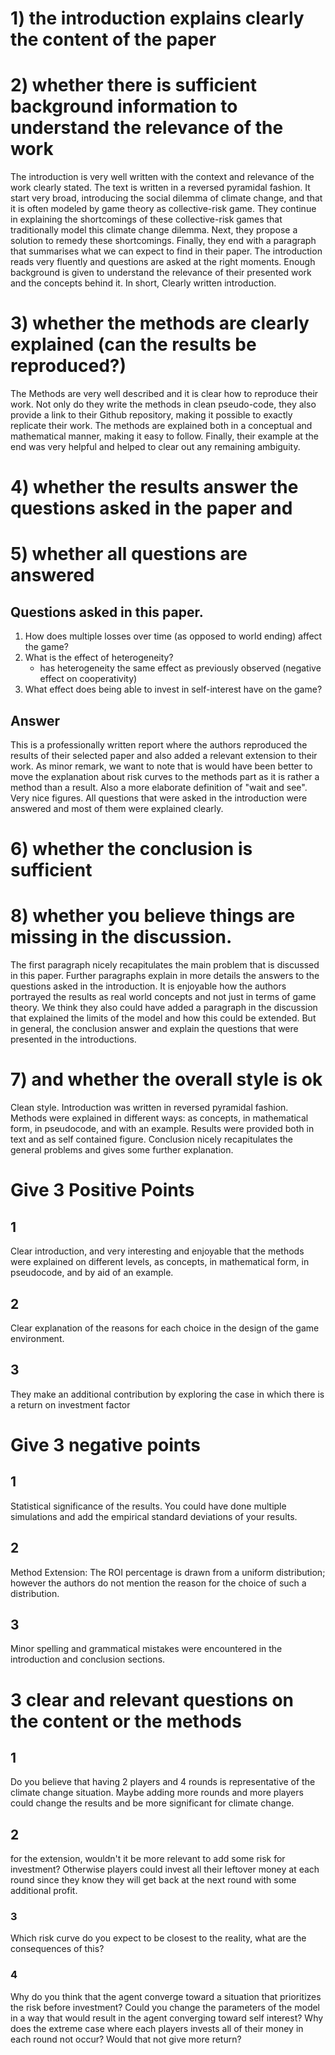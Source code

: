 # 1) the introduction explains clearly the content of the paper
# 2) whether there is sufficient background information to understand the relevance of the work

The introduction is very well written with the context and relevance of the work clearly stated.
The text is written in a reversed pyramidal fashion.
It start very broad, introducing the social dilemma of climate change,
and that it is often modeled by game theory as collective-risk game.
They continue in explaining the shortcomings of these collective-risk games 
that traditionally model this climate change dilemma.
Next, they propose a solution to remedy these shortcomings.
Finally, they end with a paragraph that summarises what we can expect to find in their paper.
The introduction reads very fluently 
and questions are asked at the right moments.
Enough background is given to understand the relevance of their presented work and the concepts behind it. 
In short, Clearly written introduction.

# 3) whether the methods are clearly explained (can the results be reproduced?)

The Methods are very well described and it is clear how to reproduce their work.
Not only do they write the methods in clean pseudo-code,
they also provide a link to their Github repository,
making it possible to exactly replicate their work.
The methods are explained both in a conceptual and mathematical manner, 
making it easy to follow.
Finally, their example at the end was very helpful 
and helped to clear out any remaining ambiguity.


# 4) whether the results answer the questions asked in the paper and 
# 5) whether all questions are answered
## Questions asked in this paper.

1. How does multiple losses over time (as opposed to world ending) affect the game?
2. What is the effect of heterogeneity?
	- has heterogeneity the same effect as previously observed (negative effect on cooperativity)
3. What effect does being able to invest in self-interest have on the game?

## Answer

This is a professionally written report where the authors reproduced the results of their selected paper and also added a relevant extension to their work.
As minor remark, we want to note that is would have been better 
to move the explanation about risk curves to the methods part as it is rather a method than a result.
Also a more elaborate definition of "wait and see".
Very nice figures. 
All questions that were asked in the introduction were answered and most of them were explained clearly.

# 6) whether the conclusion is sufficient
# 8) whether you believe things are missing in the discussion.

The first paragraph nicely recapitulates the main problem that is discussed in this paper.
Further paragraphs explain in more details the answers to the questions asked in the introduction.
It is enjoyable how the authors portrayed the results as real world concepts and not just in terms of game theory.
We think they also could have added a paragraph in the discussion that explained the limits of the model and how this could be extended.
But in general,
the conclusion answer and explain the questions that were presented in the introductions.

# 7) and whether the overall style is ok

Clean style.
Introduction was written in reversed pyramidal fashion.
Methods were explained in different ways:
as concepts, in mathematical form, in pseudocode, and with an example.
Results were provided both in text and as self contained figure. 
Conclusion nicely recapitulates the general problems and gives some further explanation.


# Give 3 Positive Points
## 1
Clear introduction,
and very interesting and enjoyable that the methods were explained on different levels,
as concepts, in mathematical form, in pseudocode, and by aid of an example.

## 2
Clear explanation of the reasons for each choice in the design of the game environment.

## 3
They make an additional contribution by exploring the case in which there is a return on investment factor



# Give 3 negative points
## 1
Statistical significance of the results.
You could have done multiple simulations and add the empirical standard deviations of your results.

## 2
Method Extension: The ROI percentage is drawn from a uniform distribution; however the authors do not mention the reason for the choice of such a distribution.

## 3
Minor spelling and grammatical mistakes were encountered in the introduction and conclusion sections.


# 3 clear and relevant questions on the content or the methods
## 1
Do you believe that having 2 players and 4 rounds is representative of the climate change situation. 
Maybe adding more rounds and more players could change the results and be more significant for climate change.

## 2
for the extension, wouldn't it be more relevant to add some risk for investment? 
Otherwise players could invest all their leftover money at each round since they know they will get back at the next round with some additional profit.

### 3 
Which risk curve do you expect to be closest to the reality, what are the consequences of this?


### 4
Why do you think that the agent converge toward a situation that prioritizes the risk before investment?
Could you change the parameters of the model in a way that would result in the agent converging toward self interest? 
Why does the extreme case where each players invests all of their money in each round not occur?
Would that not give more return?

